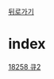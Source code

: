 [뒤로가기](https://github.com/Parkjoungwan/C-algorithm)

index
=======
[18258 큐2](https://www.acmicpc.net/problem/18258)
